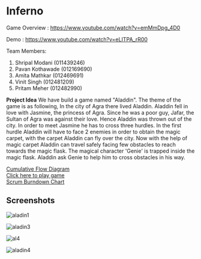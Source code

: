 # Inferno

Game Overview : https://www.youtube.com/watch?v=emMmDpg_4D0

Demo : https://www.youtube.com/watch?v=eLITPA_rR00

Team Members:
1. Shripal Modani    (011439246)
2. Pavan Kothawade   (012169690)
3. Amita Mathkar     (012469691)
4. Vinit Singh       (012481209)
5. Pritam Meher      (012482990)
 

**Project Idea**
We have build a game named "Aladdin". The theme of the game is as following,
In the city of Agra there lived Aladdin. Aladdin fell in love with Jasmine, the princess of Agra. Since he was a poor guy, Jafar, the Sultan of Agra was against their love. Hence Aladdin was thrown out of the city. In order to meet Jasmine he has to cross three hurdles. 
In the first hurdle Aladdin will have to face 2 enemies in order to obtain the magic carpet, with the carpet Aladdin can fly over the city.
Now with the help of magic carpet Aladdin can travel safely facing few obstacles to reach towards the magic flask. The magical character 'Genie' is trapped inside the magic flask. Aladdin ask Genie to help him to cross obstacles in his way.

<a href="https://goo.gl/eU23hG">Cumulative Flow Diagram</a><br>
<a href="https://goo.gl/R6pH3r">Click here to play game</a><br>
<a href="http://bit.ly/2A5l6Hf">Scrum Burndown Chart</a>

## Screenshots

![aladin1](https://user-images.githubusercontent.com/31905103/34288757-f7870cf6-e6a3-11e7-8432-ddcb683c232c.PNG)

![aladin3](https://user-images.githubusercontent.com/31905103/34288765-009c8910-e6a4-11e7-8fe7-d8ed772d6797.PNG)

![al4](https://user-images.githubusercontent.com/31905103/34288779-0b3b6576-e6a4-11e7-8a03-9032ff3da21c.PNG)

![aladin4](https://user-images.githubusercontent.com/31905103/34288974-0ac47e10-e6a5-11e7-8bad-f724950ee4ba.PNG)

